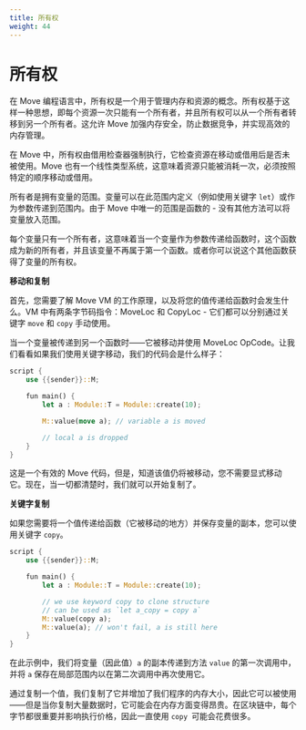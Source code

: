 ```yaml
---
title: 所有权
weight: 44
---
```


# 所有权

在 Move 编程语言中，所有权是一个用于管理内存和资源的概念。所有权基于这样一种思想，即每个资源一次只能有一个所有者，并且所有权可以从一个所有者转移到另一个所有者。这允许 Move 加强内存安全，防止数据竞争，并实现高效的内存管理。

在 Move 中，所有权由借用检查器强制执行，它检查资源在移动或借用后是否未被使用。Move 也有一个线性类型系统，这意味着资源只能被消耗一次，必须按照特定的顺序移动或借用。

所有者是拥有变量的范围。变量可以在此范围内定义（例如使用关键字 `let`）或作为参数传递到范围内。由于 Move 中唯一的范围是函数的 - 没有其他方法可以将变量放入范围。

每个变量只有一个所有者，这意味着当一个变量作为参数传递给函数时，这个函数成为新的所有者，并且该变量不再属于第一个函数。或者你可以说这个其他函数获得了变量的所有权。

**移动和复制**

首先，您需要了解 Move VM 的工作原理，以及将您的值传递给函数时会发生什么。VM 中有两条字节码指令：MoveLoc 和 CopyLoc - 它们都可以分别通过关键字 `move` 和 `copy` 手动使用。

当一个变量被传递到另一个函数时——它被移动并使用 MoveLoc OpCode。让我们看看如果我们使用关键字移动，我们的代码会是什么样子：

<!-- # Ownership -->

<!-- In the Move programming language, ownership is a concept that is used to manage memory and resources. Ownership is based on the idea that each resource can only have one owner at a time, and ownership can be transferred from one owner to another. This allows Move to enforce memory safety, prevent data races, and enable efficient memory management. -->

<!-- In Move, ownership is enforced by the borrow checker, which checks that a resource is not used after it has been moved or borrowed. Move also has a linear type system, which means that resources can only be consumed once and must be moved or borrowed in a specific order. -->

<!-- Owner is a scope which _owns_ a variable. Variables either can be defined in this scope (e.g. with keyword `let`) or be passed into the scope as arguments. Since the only scope in Move is function's - there are no other ways to put variables into scope. -->

<!-- Each variable has only one owner, which means that when a variable is passed into function as argument, this function becomes the _new owner_, and the variable is no longer _owned_ by the first function. Or you may say that this other function _takes ownership_ of the variable. -->

<!-- **Move and Copy** -->

<!-- First, you need to understand how Move VM works, and what happens when you pass your value into a function. There are two bytecode instructions in VM: _MoveLoc_ and _CopyLoc_ - both of them can be manually used with keywords `move` and `copy` respectively. -->

<!-- When a variable is being passed into another function - it's being _moved_ and _MoveLoc_ OpCode is used. Let's see how our code would look if we've used keyword `move`: -->

```rust
script {
    use {{sender}}::M;

    fun main() {
        let a : Module::T = Module::create(10);

        M::value(move a); // variable a is moved

        // local a is dropped
    }
}

```

这是一个有效的 Move 代码，但是，知道该值仍将被移动，您不需要显式移动它。现在，当一切都清楚时，我们就可以开始复制了。

**关键字复制**

如果您需要将一个值传递给函数（它被移动的地方）并保存变量的副本，您可以使用关键字 `copy`。

<!-- This is a valid Move code, however, knowing that value will still be moved you don't need to explicitly _move_ it. Now when it's clear we can get to _copy_.

**Keyword copy**

If you need to pass a value to the function (where it's being moved) and save a copy of your variable, you can use keyword `copy`. -->

```rust
script {
    use {{sender}}::M;

    fun main() {
        let a : Module::T = Module::create(10);

        // we use keyword copy to clone structure
        // can be used as `let a_copy = copy a`
        M::value(copy a);
        M::value(a); // won't fail, a is still here
    }
}
```

<!-- In this example we've passed a _copy_ of a variable (hence value) `a` into the first call of the method `value` and saved `a` in local scope to use it again in a second call.

By copying a value we've duplicated it and increased the memory size of our program, so it can be used - but when you copy huge data it may become pricey in terms of memory. In blockchains every byte counts and affects the price of execution, so using `copy` all the time may cost you a lot. -->

在此示例中，我们将变量（因此值）`a` 的副本传递到方法 `value` 的第一次调用中，并将 `a` 保存在局部范围内以在第二次调用中再次使用它。

通过复制一个值，我们复制了它并增加了我们程序的内存大小，因此它可以被使用——但是当你复制大量数据时，它可能会在内存方面变得昂贵。在区块链中，每个字节都很重要并影响执行价格，因此一直使用 `copy `可能会花费很多。
